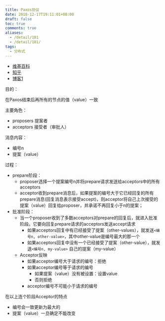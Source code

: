 ```yaml
---
title: Paxos协议
date: 2018-12-17T19:11:01+08:00
draft: false
toc: true
comments: true
aliases:
  - /detail/181
  - /detail/181/
tags:
  - 分布式
---
```


* [维基百科](https://zh.wikipedia.org/zh-cn/Paxos%E7%AE%97%E6%B3%95)
* [知乎](https://www.zhihu.com/question/19787937)
* [博客1](http://www.cnblogs.com/woshiweige/p/4521165.html)

目的：

在Paxos结束后再所有的节点的值（value）一致

主要角色：

* proposers 提案者
* acceptors 接受者（审批人）

消息内容：

* 编号n
* 提案（value）

过程：

* prepare阶段：
	* proposer选择一个提案编号n并将prepare请求发送给acceptors中的所有acceptors
	* acceptor收到prepare消息后，如果提案的编号大于它已经回复的所有prepare消息(回复消息表示接受accept)，则acceptor将自己上次接受的提案（value）回复给proposer，并承诺不再回复小于n的提案；
* 批准阶段：
	* 当一个proposer收到了多数acceptors对prepare的回复后，就进入批准阶段。它要向回复prepare请求的acceptors发送accept请求
		* 如果acceptors回复中有已经接受了提案（other-values），就发送`<编号n, other-value>`，其中other-value是编号最大的那一个
		* 如果acceptors回复中没有一个已经接受了提案（other-value），就发送`<编号n, my-value>` 自己的提案（my-value）
	* Acceptor反映
		* 如果acceptor编号大于请求的编号：拒绝
		* 如果acceptor编号等于请求的编号
			* 如果提案（value）没有被设置：设置value
			* 否则拒绝
		* acceptor编号不可能小于请求的编号

在以上连个阶段Acceptor的特点

* 编号会一致更新为最大的
* 提案（value）一旦确定不能改变
